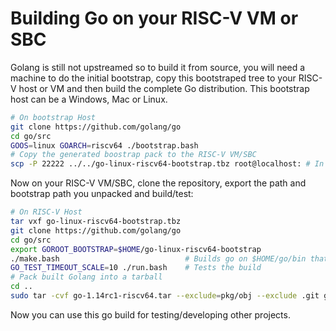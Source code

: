 # Building Go on your RISC-V VM or SBC

Golang is still not upstreamed so to build it from source, you will need a machine to do the initial bootstrap, copy this bootstraped tree to your RISC-V host or VM and then build the complete Go distribution. This bootstrap host can be a Windows, Mac or Linux.

```bash
# On bootstrap Host
git clone https://github.com/golang/go
cd go/src
GOOS=linux GOARCH=riscv64 ./bootstrap.bash
# Copy the generated boostrap pack to the RISC-V VM/SBC
scp -P 22222 ../../go-linux-riscv64-bootstrap.tbz root@localhost: # In case you use the VM provided here
```

Now on your RISC-V VM/SBC, clone the repository, export the path and bootstrap path you unpacked and build/test:

```bash
# On RISC-V Host
tar vxf go-linux-riscv64-bootstrap.tbz
git clone https://github.com/golang/go
cd go/src
export GOROOT_BOOTSTRAP=$HOME/go-linux-riscv64-bootstrap
./make.bash                            # Builds go on $HOME/go/bin that can be added to your path
GO_TEST_TIMEOUT_SCALE=10 ./run.bash    # Tests the build
# Pack built Golang into a tarball
cd ..
sudo tar -cvf go-1.14rc1-riscv64.tar --exclude=pkg/obj --exclude .git go
```

Now you can use this go build for testing/developing other projects.
